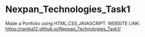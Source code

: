 # Nexpan_Technologies_Task1
Made a Portfolio using HTML,CSS,JAVASCRIPT.
WEBSITE LINK:
https://ranika12.github.io/Nexpan_Technologies_Task1/
